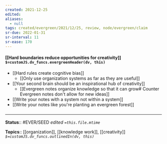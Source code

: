 ```yaml
---
created: 2021-12-25 
edited: 
aliases:
  - null
tags: created/evergreen/2021/12/25, review, node/evergreen/claim
sr-due: 2022-01-31
sr-interval: 11
sr-ease: 170
---
```


#### [[Hard boundaries reduce opportunities for creativity]] `$=customJS.dv_funcs.evergreenHeader(dv, this)`

- [[Hard rules create cognitive bias]]
	- [[Only use organization systems as far as they are useful]]
- [[Your second brain should be an inspirational hub of creativity]]
	- [[Evergreen notes organize knowledge so that it can grow# Counter Evergreen notes don't allow for new ideas]]
- [[Write your notes with a system not within a system]]
- [[Write your notes like you're planting an evergreen forest]]
 

### <hr class="footnote"/>

**Status**:: #EVER/SEED 
*edited `=this.file.mtime`*

**Topics**:: [[organization]], [[knowledge work]], [[creativity]]
*`$=customJS.dv_funcs.outlinedIn(dv, this)`*


